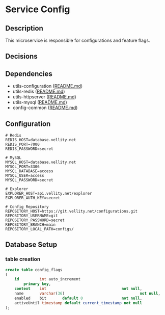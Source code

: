 # Service Config

## Description

This microservice is responsible for configurations and feature flags.

## Decisions

## Dependencies

- utils-configuration ([README.md](../../utilities/utils-configuration/README.md))
- utils-redis ([README.md](../../utilities/utils-redis/README.md))
- utils-httpserver ([README.md](../../utilities/utils-httpserver/README.md))
- utils-mysql ([README.md](../../utilities/utils-mysql/README.md))
- config-common ([README.md](../../components/config-common/README.md))

## Configuration

```text
# Redis
REDIS_HOST=database.vellity.net
REDIS_PORT=7000
REDIS_PASSWORD=secret

# MySQL
MYSQL_HOST=database.vellity.net
MYSQL_PORT=3306
MYSQL_DATABASE=access
MYSQL_USER=access
MYSQL_PASSWORD=secret

# Explorer
EXPLORER_HOST=api.vellity.net/explorer
EXPLORER_AUTH_KEY=secret

# Config Repository
REPOSITORY_HOST=https://git.vellity.net/configurations.git
REPOSITORY_USERNAME=git
REPOSITORY_PASSWORD=secret
REPOSITORY_BRANCH=main
REPOSITORY_LOCAL_PATH=configs/
```

## Database Setup

### table creation

```sql
create table config_flags
(
    id         int auto_increment
        primary key,
    context    int                                 not null,
    name       varchar(36)                                 not null,
    enabled    bit       default 0                 not null,
    activeUntil timestamp default current_timestamp not null
);
```